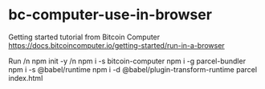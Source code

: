 # bc-computer-use-in-browser
Getting started tutorial from Bitcoin Computer https://docs.bitcoincomputer.io/getting-started/run-in-a-browser

Run /n
npm init -y /n
npm i -s bitcoin-computer
npm i -g parcel-bundler
npm i -s @babel/runtime
npm i -d @babel/plugin-transform-runtime
parcel index.html
